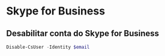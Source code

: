 # Skype for Business

## Desabilitar conta do Skype for Business

```powershell
Disable-CsUser -Identity $email
```
